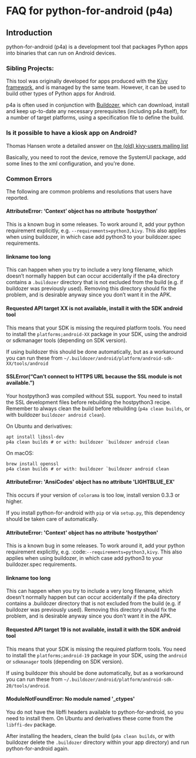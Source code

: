 # FAQ for python-for-android (p4a)

## Introduction

python-for-android (p4a) is a development tool that packages Python apps into
binaries that can run on Android devices.

### Sibling Projects:

This tool was originally developed for apps produced with
the [Kivy framework](https://github.com/Hirayanagi-Kyoga/python-for-android/kivy), and is
managed by the same team. However, it can be used to build other types of Python
apps for Android.

p4a is often used in conjunction
with [Buildozer](https://github.com/Hirayanagi-Kyoga/python-for-android/buildozer), which can download, install
and keep up-to-date any necessary prerequisites (including p4a itself), for a
number of target platforms, using a specification file to define the build.

### Is it possible to have a kiosk app on Android?

Thomas Hansen wrote a detailed answer
on [the (old) kivy-users mailing list](https://groups.google.com/d/msg/kivy-users/QKoCekAR1c0/yV-85Y_iAwoJ)

Basically, you need to root the device, remove the SystemUI package, add some
lines to the xml configuration, and you're done.

### Common Errors

The following are common problems and resolutions that users have reported.


#### AttributeError: ‘Context’ object has no attribute ‘hostpython’

This is a known bug in some releases. To work around it, add your python
requirement explicitly, e.g. `--requirements=python3,kivy`. This also applies
when using buildozer, in which case add python3 to your buildozer.spec
requirements.

#### linkname too long

This can happen when you try to include a very long filename, which doesn’t
normally happen but can occur accidentally if the p4a directory contains a
`.buildozer` directory that is not excluded from the build (e.g. if buildozer
was previously used). Removing this directory should fix the problem, and is
desirable anyway since you don’t want it in the APK.

#### Requested API target XX is not available, install it with the SDK android tool

This means that your SDK is missing the required platform tools. You need to
install the `platforms;android-XX` package in your SDK, using the android or
sdkmanager tools (depending on SDK version).

If using buildozer this should be done automatically, but as a workaround you
can run these from `~/.buildozer/android/platform/android-sdk-XX/tools/android`

#### SSLError(“Can’t connect to HTTPS URL because the SSL module is not available.”)
Your hostpython3 was compiled without SSL support. You need to install the SSL
development files before rebuilding the hostpython3 recipe. Remember to always
clean the build before rebuilding (`p4a clean builds`, or with buildozer `buildozer
android clean`).

On Ubuntu and derivatives:

    apt install libssl-dev
    p4a clean builds # or with: buildozer `buildozer android clean

On macOS:

    brew install openssl
    p4a clean builds # or with: buildozer `buildozer android clean


#### AttributeError: 'AnsiCodes' object has no attribute 'LIGHTBLUE_EX'

This occurs if your version of `colorama` is too low, install version
0.3.3 or higher.

If you install python-for-android with `pip` or via `setup.py`, this
dependency should be taken care of automatically.

#### AttributeError: 'Context' object has no attribute 'hostpython'

This is a known bug in some releases. To work around it, add your
python requirement explicitly,
e.g. :code:`--requirements=python3,kivy`. This also applies when using
buildozer, in which case add python3 to your buildozer.spec requirements.

#### linkname too long

This can happen when you try to include a very long filename, which
doesn't normally happen but can occur accidentally if the p4a
directory contains a .buildozer directory that is not excluded from
the build (e.g. if buildozer was previously used). Removing this
directory should fix the problem, and is desirable anyway since you
don't want it in the APK.

#### Requested API target 19 is not available, install it with the SDK android tool

This means that your SDK is missing the required platform tools. You
need to install the ``platforms;android-19`` package in your SDK,
using the ``android`` or ``sdkmanager`` tools (depending on SDK
version).

If using buildozer this should be done automatically, but as a
workaround you can run these from
``~/.buildozer/android/platform/android-sdk-20/tools/android``.

#### ModuleNotFoundError: No module named '_ctypes'

You do not have the libffi headers available to python-for-android, so you need to install them. On Ubuntu and derivatives these come from the `libffi-dev` package.

After installing the headers, clean the build (`p4a clean builds`, or with buildozer delete the `.buildozer` directory within your app directory) and run python-for-android again.

